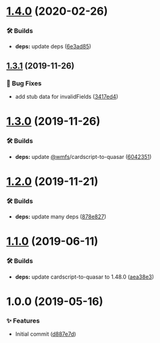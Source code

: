 # [1.4.0](https://github.com/wmfs/cardscript-component/compare/v1.3.1...v1.4.0) (2020-02-26)


### 🛠 Builds

* **deps:** update deps ([6e3ad85](https://github.com/wmfs/cardscript-component/commit/6e3ad856119935fbad1f2f29587a075bdc7730c6))

## [1.3.1](https://github.com/wmfs/cardscript-component/compare/v1.3.0...v1.3.1) (2019-11-26)


### 🐛 Bug Fixes

* add stub data for invalidFields ([3417ed4](https://github.com/wmfs/cardscript-component/commit/3417ed472a63d3d0973907233a3e753494cd3429))

# [1.3.0](https://github.com/wmfs/cardscript-component/compare/v1.2.0...v1.3.0) (2019-11-26)


### 🛠 Builds

* **deps:** update [@wmfs](https://github.com/wmfs)/cardscript-to-quasar ([6042351](https://github.com/wmfs/cardscript-component/commit/60423513d652db8ebc7ab618d6e372315982f167))

# [1.2.0](https://github.com/wmfs/cardscript-component/compare/v1.1.0...v1.2.0) (2019-11-21)


### 🛠 Builds

* **deps:** update many deps ([878e827](https://github.com/wmfs/cardscript-component/commit/878e827adef3b25109bd95192e75dabde5077822))

# [1.1.0](https://github.com/wmfs/cardscript-component/compare/v1.0.0...v1.1.0) (2019-06-11)


### 🛠 Builds

* **deps:** update cardscript-to-quasar to 1.48.0 ([aea38e3](https://github.com/wmfs/cardscript-component/commit/aea38e3))

# 1.0.0 (2019-05-16)


### ✨ Features

* Initial commit ([d887e7d](https://github.com/wmfs/cardscript-component/commit/d887e7d))
